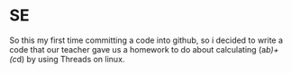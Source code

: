 # SE
So this my first time committing a code into github, so i decided to write a code that our teacher gave us a homework to do about calculating (a*b)+(c*d) by using Threads on linux. 
